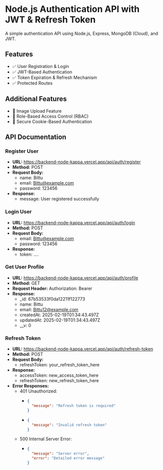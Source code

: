 # Node.js Authentication API with JWT & Refresh Token

A simple authentication API using Node.js, Express, MongoDB (Cloud), and JWT.

## Features

- ✅ User Registration & Login
- ✅ JWT-Based Authentication
- ✅ Token Expiration & Refresh Mechanism
- ✅ Protected Routes

## Additional Features

- 🔹 Image Upload Feature
- 🔹 Role-Based Access Control (RBAC)
- 🔹 Secure Cookie-Based Authentication



## API Documentation

### Register User

- **URL:** https://backend-node-kappa.vercel.app/api/auth/register
- **Method:** POST
- **Request Body:**
  - name: Bittu
  - email: Bittu@example.com
  - password: 123456
- **Response:**
  - message: User registered successfully

### Login User

- **URL:** https://backend-node-kappa.vercel.app/api/auth/login
- **Method:** POST
- **Request Body:**
  - email: Bittu@example.com
  - password: 123456
- **Response:**
  - token: ....

### Get User Profile

- **URL:** https://backend-node-kappa.vercel.app/api/auth/profile
- **Method:** GET
- **Request Header:** Authorization: Bearer <token>
- **Response:**
  - _id: 67b53533f0da12211f122773
  - name: Bittu
  - email: Bittu12@example.com
  - createdAt: 2025-02-19T01:34:43.497Z
  - updatedAt: 2025-02-19T01:34:43.497Z
  - __v: 0
 
### Refresh Token

- **URL:** https://backend-node-kappa.vercel.app/api/auth/refresh-token
- **Method:** POST
- **Request Body:**
  - refreshToken: your_refresh_token_here
- **Response:**
  - accessToken: new_access_token_here
  - refreshToken: new_refresh_token_here
- **Error Responses:**
  - 401 Unauthorized: 
    - ```json
      {
        "message": "Refresh token is required"
      }
      ```
    - ```json
      {
        "message": "Invalid refresh token"
      }
      ```
  - 500 Internal Server Error:
    - ```json
      {
        "message": "Server error",
        "error": "Detailed error message"
      }
      ```

